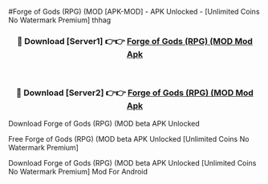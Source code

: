#Forge of Gods (RPG) (MOD [APK-MOD] - APK Unlocked - [Unlimited Coins No Watermark Premium] thhag



<div align="center">

<h3>🔴 Download [Server1] 👉👉 <a href="https://momento.my/?title=Forge_of_Gods_(RPG)_(MOD">Forge of Gods (RPG) (MOD Mod Apk</a></h3><br>

<h3>🔴 Download [Server2] 👉👉 <a href="https://momento.my/?title=Forge_of_Gods_(RPG)_(MOD">Forge of Gods (RPG) (MOD Mod Apk</a></h3>
</div>



Download Forge of Gods (RPG) (MOD beta APK Unlocked

Free Forge of Gods (RPG) (MOD beta APK Unlocked [Unlimited Coins No Watermark Premium]

Download Forge of Gods (RPG) (MOD beta APK Unlocked [Unlimited Coins No Watermark Premium] Mod For Android
